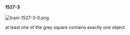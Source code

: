#### 1527-3
![train-1527-3-0.png](https://github.com/lil-lab/nlvr/raw/master/nlvr/train/images/35/train-1527-3-0.png "train-1527-3-0.png")

at least one of the grey square contains exactly one object